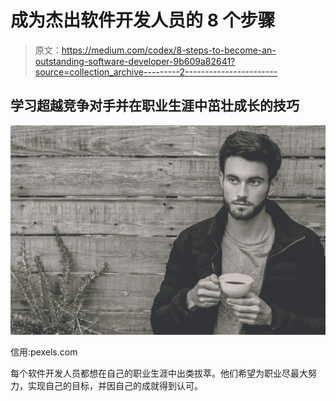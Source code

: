 # 成为杰出软件开发人员的 8 个步骤

> 原文：<https://medium.com/codex/8-steps-to-become-an-outstanding-software-developer-9b609a82641?source=collection_archive---------2----------------------->

## 学习超越竞争对手并在职业生涯中茁壮成长的技巧

![](img/b2bc8a52e1f0c26b1d2d15b7c60b874d.png)

信用:pexels.com

每个软件开发人员都想在自己的职业生涯中出类拔萃。他们希望为职业尽最大努力，实现自己的目标，并因自己的成就得到认可。